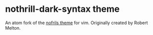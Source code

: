 # nothrill-dark-syntax theme

An atom fork of the [nofrils theme][] for vim. Originally created by Robert Melton.

[nofrils theme]: https://github.com/robertmeta/nofrils
